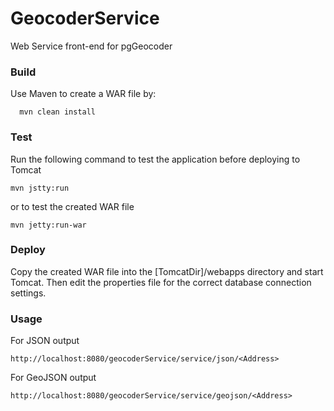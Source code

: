 GeocoderService
===============

Web Service front-end for pgGeocoder

### Build
Use Maven to create a WAR file by:

```
  mvn clean install
```

### Test
Run the following command to test the application before deploying to Tomcat

```
mvn jstty:run
```

or to test the created WAR file

```
mvn jetty:run-war
```

### Deploy
Copy the created WAR file into the [TomcatDir]/webapps directory and start Tomcat. 
Then edit the properties file for the correct database connection settings.

### Usage
For JSON output

```
http://localhost:8080/geocoderService/service/json/<Address>
```

For GeoJSON output

```
http://localhost:8080/geocoderService/service/geojson/<Address>
```
  